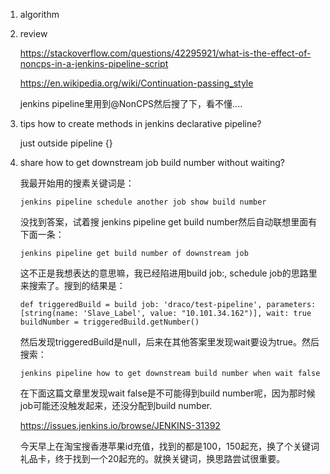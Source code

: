 1. algorithm

2. review

   https://stackoverflow.com/questions/42295921/what-is-the-effect-of-noncps-in-a-jenkins-pipeline-script

   https://en.wikipedia.org/wiki/Continuation-passing_style

   jenkins pipeline里用到@NonCPS然后搜了下，看不懂....

3. tips how to create methods in jenkins declarative pipeline?

   just outside pipeline {}

4. share how to get downstream job build number without waiting?

   我最开始用的搜素关键词是：

   ```
   jenkins pipeline schedule another job show build number
   ```

   没找到答案，试着搜 jenkins pipeline get build number然后自动联想里面有下面一条：

   ```
   jenkins pipeline get build number of downstream job
   ```

   这不正是我想表达的意思嘛，我已经陷进用build job:, schedule job的思路里来搜索了。搜到的结果是：

   ```
   def triggeredBuild = build job: 'draco/test-pipeline', parameters: [string(name: 'Slave_Label', value: "10.101.34.162")], wait: true
   buildNumber = triggeredBuild.getNumber()
   ```

   然后发现triggeredBuild是null，后来在其他答案里发现wait要设为true。然后搜索：

   ```
   jenkins pipeline how to get downstream build number when wait false
   ```

   在下面这篇文章里发现wait false是不可能得到build number呢，因为那时候job可能还没触发起来，还没分配到build number.

   https://issues.jenkins.io/browse/JENKINS-31392



   今天早上在淘宝搜香港苹果id充值，找到的都是100，150起充，换了个关键词礼品卡，终于找到一个20起充的。就换关键词，换思路尝试很重要。
